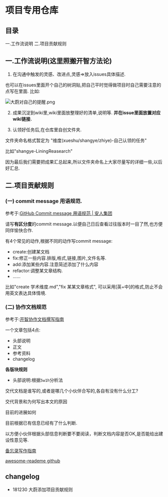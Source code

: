 # 项目专用仓库

## 目录
一.工作流说明
二.项目贡献规则

## 一.工作流说明(这里照搬开智方法论)
1. 在沟通中触发的灵感、改进点,灵感=>放入issues具体描述.

也可以在issues里面开个自己的树洞贴,把自己平时觉得做项目时自己需要注意的点写在里面.
比如: 

![大蔚对自己的提醒.png](https://upload-images.jianshu.io/upload_images/15413521-9a0ec85c520b0be3.png?imageMogr2/auto-orient/strip%7CimageView2/2/w/1240)

2. 成果沉淀到wiki里,wiki里面放整理好的清单,说明等.
**并在issue里面放置对应wiki链接.**


3. 认领好任务后,在仓库里自创文件夹.

文件夹命名格式暂定为
"维度(xueshu/shangye/zhiye)-自己认领的任务"

比如"shangye-LiningReasearch"

因为最后我们需要把成果汇总起来,所以文件夹命名上大家尽量写的详细一些,以后好汇总.


## 二.项目贡献规则

### (一) commit message 用语规范.

参考于:[GitHub Commit message 用语规范 | 安人集团](https://github.com/OpenMindClub/Share/wiki/HbGitHubCommitMessage)

请写**有区分度**的commit message.以便自己日后查看过往版本时一目了然,也方便同伴愉快合作.

有4个常见的动作,根据不同的动作写commit  message:
- create:创建某文档
- fix:修正一些内容.排版,格式,链接,图片,文件名等.
- add:添加某些内容.注意简述添加了什么内容
- refactor:调整某文章结构.
- ......

比如"create 学术维度.md","fix 某某文章格式",
可以采用[英+中]的格式,防止不会用英文表达具体情境.

### (二) 协作文档规范

参考于:[开智协作文档撰写指南](https://github.com/OpenMindClub/Share/wiki/HbDoc)

一个文章包括4点:
- 头部说明
- 正文
- 参考资料
- changelog

**各版块规则**

- 头部说明:根据`5w1h`分析法

交代文档是谁写的,或者是哪几个小伙伴合写的,各自有没有什么分工?

交代背景和为何写出本文的原因

目前的进展如何

目前根据已有信息已经有了什么判断.

以方便小伙伴根据头部信息判断要不要阅读，判断文档内容是否OK,是否能给出建设性意见等.






[备忘录写作指南](http://www.sohu.com/a/235028826_380923)

[awesome-reademe github](https://github.com/matiassingers/awesome-readme)

## changelog

- 181230 大蔚添加项目贡献规则